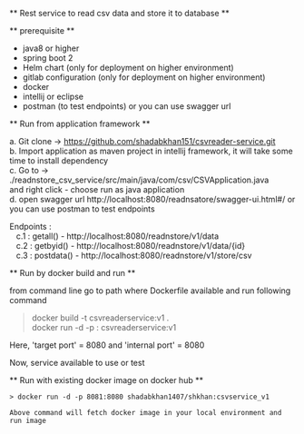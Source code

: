 ** Rest service to read csv data and store it to database **

** prerequisite **

- java8 or higher
- spring boot 2
- Helm chart (only for deployment on higher environment)
- gitlab configuration (only for deployment on higher environment)
- docker
- intellij or eclipse
- postman (to test endpoints) or you can use swagger url


** Run from application framework **
 
 a. Git clone -> https://github.com/shadabkhan151/csvreader-service.git <br/>
 b. Import application as maven project in intellij framework, it will take some time to install dependency <br/>
 c. Go to -> ./readnstore_csv_service/src/main/java/com/csv/CSVApplication.java <br/> and right click - choose run as java application <br/>
 d. open swagger url http://localhost:8080/readnsatore/swagger-ui.html#/ or you can use postman to test endpoints <br/>
 
 Endpoints : <br/>
     &nbsp;&nbsp;&nbsp;c.1 :  getall()   - http://localhost:8080/readnstore/v1/data <br/>
     &nbsp;&nbsp;&nbsp;c.2 :  getbyid()  - http://localhost:8080/readnstore/v1/data/{id} <br/>
     &nbsp;&nbsp;&nbsp;c.3 :  postdata() - http://localhost:8080/readnstore/v1/store/csv <br/>
 
 
 
 ** Run by docker build and run **
 
 from command line go to path where Dockerfile available and run following command <br/>
 
   > docker build -t csvreaderservice:v1 . <br/>
   > docker run -d -p <target port>:<internal port> csvreaderservice:v1 <br/>
   
   Here, 'target port' = 8080 and 'internal port' = 8080
   
   Now, service available to use or test
   
   
 ** Run with existing docker image on docker hub **
    
    > docker run -d -p 8081:8080 shadabkhan1407/shkhan:csvservice_v1
    
    Above command will fetch docker image in your local environment and run image
